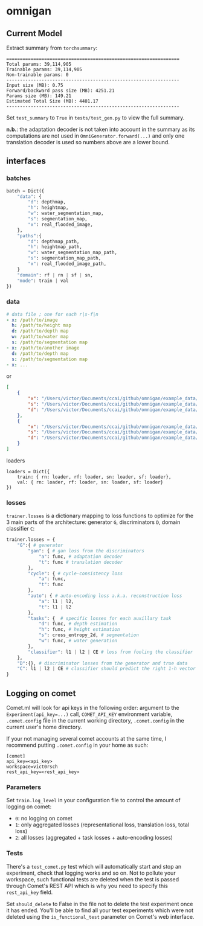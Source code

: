 # omnigan

## Current Model

Extract summary from `torchsummary`:

```
================================================================
Total params: 39,114,905
Trainable params: 39,114,905
Non-trainable params: 0
----------------------------------------------------------------
Input size (MB): 0.75
Forward/backward pass size (MB): 4251.21
Params size (MB): 149.21
Estimated Total Size (MB): 4401.17
----------------------------------------------------------------
```

Set `test_summary` to `True` in `tests/test_gen.py` to view the full summary.

**n.b.**: the adaptation decoder is not taken into account in the summary as its computations are not used in `OmniGenerator.forward(...)` and only one translation decoder is used so numbers above are a lower bound.

## interfaces

### batches
```python
batch = Dict({
    "data": {
        "d": depthmap,
        "h": heightmap,
        "w": water_segmentation_map,
        "s": segmentation_map,
        "x": real_flooded_image,
    },
    "paths":{
        "d": depthmap_path,
        "h": heightmap_path,
        "w": water_segmentation_map_path,
        "s": segmentation_map_path,
        "x": real_flooded_image_path,
    }
    "domain": rf | rn | sf | sn,
    "mode": train | val
})
```

### data

```yaml
# data file ; one for each r|s-f|n
- x: /path/to/image
  h: /path/to/height map
  d: /path/to/depth map
  w: /path/to/water map
  s: /path/to/segmentation map
- x: /path/to/another image
  d: /path/to/depth map
  s: /path/to/segmentation map
- x: ...
```

or

```json
[
    {
        "x": "/Users/victor/Documents/ccai/github/omnigan/example_data/gsv_000005.jpg",
        "s": "/Users/victor/Documents/ccai/github/omnigan/example_data/gsv_000005.npy",
        "d": "/Users/victor/Documents/ccai/github/omnigan/example_data/gsv_000005_depth.jpg"
    },
    {
        "x": "/Users/victor/Documents/ccai/github/omnigan/example_data/gsv_000006.jpg",
        "s": "/Users/victor/Documents/ccai/github/omnigan/example_data/gsv_000006.npy",
        "d": "/Users/victor/Documents/ccai/github/omnigan/example_data/gsv_000006_depth.jpg"
    }
]
```

loaders

```
loaders = Dict({
    train: { rn: loader, rf: loader, sn: loader, sf: loader},
    val: { rn: loader, rf: loader, sn: loader, sf: loader}
})
```

### losses

`trainer.losses` is a dictionary mapping to loss functions to optimize for the 3 main parts of the architecture: generator `G`, discriminators `D`, domain classifier `C`:

```python
trainer.losses = {
    "G":{ # generator
        "gan": { # gan loss from the discriminators
            "a": func, # adaptation decoder
            "t": func # translation decoder
        },
        "cycle": { # cycle-consistency loss
            "a": func,
            "t": func
        },
        "auto": { # auto-encoding loss a.k.a. reconstruction loss
            "a": l1 | l2,
            "t": l1 | l2
        },
        "tasks": {  # specific losses for each auxillary task
            "d": func, # depth estimation
            "h": func, # height estimation
            "s": cross_entropy_2d, # segmentation
            "w": func, # water generation
        },
        "classifier": l1 | l2 | CE # loss from fooling the classifier
    },
    "D":{}, # discriminator losses from the generator and true data
    "C": l1 | l2 | CE # classifier should predict the right 1-h vector [rf, rn, sf, sn]
}
```

## Logging on comet

Comet.ml will look for api keys in the following order: argument to the `Experiment(api_key=...)` call, `COMET_API_KEY` environment variable, `.comet.config` file in the current working directory, `.comet.config` in the current user's home directory.

If your not managing several comet accounts at the same time, I recommend putting `.comet.config` in your home as such:

```
[comet]
api_key=<api_key>
workspace=vict0rsch
rest_api_key=<rest_api_key>
```

### Parameters

Set `train.log_level` in your configuration file to control the amount of logging on comet:

* `0`: no logging on comet
* `1`: only aggregated losses (representational loss, translation loss, total loss)
* `2`: all losses (aggregated + task losses + auto-encoding losses)

### Tests

There's a `test_comet.py` test which will automatically start and stop an experiment, check that logging works and so on. Not to pollute your workspace, such functional tests are deleted when the test is passed through Comet's REST API which is why you need to specify this `rest_api_key` field.

Set `should_delete` to False in the file not to delete the test experiment once it has ended. You'll be able to find all your test experiments which were not deleted using the `is_functional_test` parameter on Comet's web interface.
